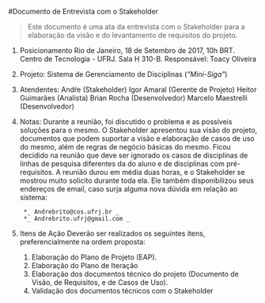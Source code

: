 #Documento de Entrevista com o Stakeholder

> Este documento é uma ata da entrevista com o Stakeholder para a elaboração da visão e do levantamento de requisitos do projeto.

1. Posicionamento
	Rio de Janeiro, 18 de Setembro de 2017, 10h BRT.
	Centro de Tecnologia - UFRJ. Sala H 310-B.
	Responsável: Toacy Oliveira

2. Projeto:
	Sistema de Gerenciamento de Disciplinas (*"Mini-Siga"*)

3. Atendentes:
	Andŕe (Stakeholder)
	Igor Amaral (Gerente de Projeto)
	Heitor Guimarães (Analista)
	Brian Rocha (Desenvolvedor)
	Marcelo Maestrelli (Desenvolvedor)

4. Notas:
	Durante a reunião, foi discutido o problema e as possíveis soluções para o mesmo. O Stakeholder apresentou sua visão do projeto, documentos que podem suportar a visão e elaboração de casos de uso do mesmo, além de regras de negócio básicas do mesmo.
	Ficou decidido na reunião que deve ser ignorado os casos de disciplinas de linhas de pesquisa diferentes da do aluno e de disciplinas com pré-requisitos.
	A reunião durou em média duas horas, e o Stakeholder se mostrou muito solicito durante toda ela. Ele também disponibilizou seus endereços de email, caso surja alguma nova dúvida em relação ao sistema:

		*_ Andrebrito@cos.ufrj.br _
		*_ Andrebrito.ufrj@gmail.com _

5. Itens de Ação
	Deverão ser realizados os seguintes itens, preferencialmente na ordem proposta:
	1. Elaboração do Plano de Projeto (EAP).
	2. Elaboração do Plano de Iteração
	3. Elaboração dos documentos técnico do projeto (Documento de Visão, de Requisitos, e de Casos de Uso).
	4. Validação dos documentos técnicos com o Stakeholder
